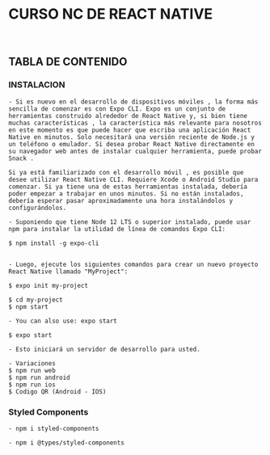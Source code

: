 
# CURSO NC DE REACT NATIVE

<br>

## TABLA DE CONTENIDO



### INSTALACION

    - Si es nuevo en el desarrollo de dispositivos móviles , la forma más sencilla de comenzar es con Expo CLI. Expo es un conjunto de herramientas construido alrededor de React Native y, si bien tiene muchas características , la característica más relevante para nosotros en este momento es que puede hacer que escriba una aplicación React Native en minutos. Solo necesitará una versión reciente de Node.js y un teléfono o emulador. Si desea probar React Native directamente en su navegador web antes de instalar cualquier herramienta, puede probar Snack .

    Si ya está familiarizado con el desarrollo móvil , es posible que desee utilizar React Native CLI. Requiere Xcode o Android Studio para comenzar. Si ya tiene una de estas herramientas instalada, debería poder empezar a trabajar en unos minutos. Si no están instalados, debería esperar pasar aproximadamente una hora instalándolos y configurándolos.

    - Suponiendo que tiene Node 12 LTS o superior instalado, puede usar npm para instalar la utilidad de línea de comandos Expo CLI:

    $ npm install -g expo-cli

    
    - Luego, ejecute los siguientes comandos para crear un nuevo proyecto React Native llamado "MyProject":

    $ expo init my-project

    $ cd my-project
    $ npm start 
    
    - You can also use: expo start

    $ expo start

    - Esto iniciará un servidor de desarrollo para usted.

    - Variaciones    
    $ npm run web
    $ npm run android
    $ npm run ios
    $ Codigo QR (Android - IOS)



### Styled Components

    - npm i styled-components

    - npm i @types/styled-components